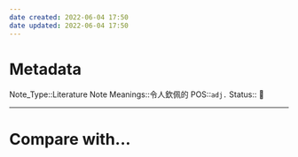 ```yaml
---
date created: 2022-06-04 17:50
date updated: 2022-06-04 17:50
---
```


# Metadata

Note_Type::Literature Note
Meanings::令人欽佩的
POS::`adj.`
Status:: 👶

---

# Compare with...
